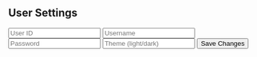 <html lang="en">
<head>
    <meta charset="UTF-8">
    <meta name="viewport" content="width=device-width, initial-scale=1.0">
    <title>User Settings</title>
    <link rel="stylesheet" href="frontcasts-styling.scss">
</head>
<body>
    <div class="form-container">
        <h2>User Settings</h2>
        <form id="settings-form">
            <input type="text" id="uid" class="input" placeholder="User ID">
            <input type="text" id="username" class="input" placeholder="Username">
            <input type="password" id="password" class="input" placeholder="Password">
            <input type="text" id="theme" class="input" placeholder="Theme (light/dark)">
            <p id="error-message" style="display: none; color: red;"></p>
            <button type="button" onclick="saveSettings()">Save Changes</button>
        </form>
    </div>
    <script>
        function saveSettings() {
            const username = document.getElementById("username").value;
            const password = document.getElementById("password").value;
            const theme = document.getElementById("theme").value;
            // Assign the correct uid value from the database
            const uid = "root";
            // Assign the correct name value from the database
            const name = "Admin";
            const data = {
                uid: uid,
                name: name,
                password: password,
                theme: theme
            };
            fetch('http://127.0.0.1:8008/api/users/save_settings', {
                method: 'POST',
                headers: {
                    'Content-Type': 'application/json'
                },
                body: JSON.stringify({ settings: data })
            })
            .then(response => {
                if (!response.ok) {
                    throw new Error('User does not exist');
                }
                return response.json();
            })
            .then(data => {
                alert('Settings saved successfully');
                console.log(data);
                // Check if theme is 'light' or 'dark' and switch CSS variables accordingly
                if (theme === 'light') {
                    document.documentElement.style.setProperty('--primary-color', '#fff');
                    document.documentElement.style.setProperty('--secondary-color', '#333');
                } else if (theme === 'dark') {
                    document.documentElement.style.setProperty('--primary-color', '#333');
                    document.documentElement.style.setProperty('--secondary-color', '#fff');
                }
            })
            .catch(error => {
                document.getElementById("error-message").innerText = error.message;
                document.getElementById("error-message").style.display = "block";
                console.error('Error:', error);
            });
        }
    </script>
</body>
</html>
